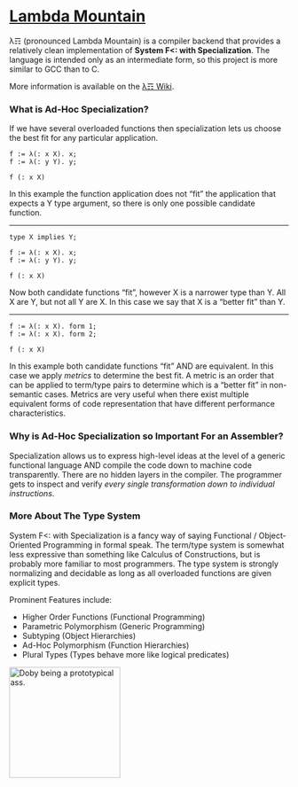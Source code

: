 # [Lambda Mountain](https://github.com/andrew-johnson-4/-/wiki)

λ☶ (pronounced Lambda Mountain) is a compiler backend that provides a relatively clean implementation of **System F<: with Specialization**.
The language is intended only as an intermediate form, so this project is more similar to GCC than to C.

More information is available on the [λ☶ Wiki](https://github.com/andrew-johnson-4/-/wiki).

### What is Ad-Hoc Specialization?

If we have several overloaded functions then specialization lets us choose the best fit for any particular application.

```
f := λ(: x X). x;
f := λ(: y Y). y;

f (: x X)
```

In this example the function application does not “fit” the application that expects a Y type argument, so there is only one possible candidate function.

---

```
type X implies Y;

f := λ(: x X). x;
f := λ(: y Y). y;

f (: x X)
```

Now both candidate functions “fit”, however X is a narrower type than Y.
All X are Y, but not all Y are X.
In this case we say that X is a “better fit” than Y.

---

```
f := λ(: x X). form 1;
f := λ(: x X). form 2;

f (: x X)
```

In this example both candidate functions “fit” AND are equivalent.
In this case we apply *metrics* to determine the best fit.
A metric is an order that can be applied to term/type pairs to determine which is a “better fit” in non-semantic cases.
Metrics are very useful when there exist multiple equivalent forms of code representation that have different performance characteristics.

### Why is Ad-Hoc Specialization so Important For an Assembler?

Specialization allows us to express high-level ideas at the level of a generic functional language
AND compile the code down to machine code transparently.
There are no hidden layers in the compiler.
The programmer gets to inspect and verify *every single transformation down to individual instructions*.

### More About The Type System

System F<: with Specialization is a fancy way of saying Functional / Object-Oriented Programming in formal speak.
The term/type system is somewhat less expressive than something like Calculus of Constructions, but is probably more familiar to most programmers.
The type system is strongly normalizing and decidable as long as all overloaded functions are given explicit types.

Prominent Features include:

* Higher Order Functions (Functional Programming)
* Parametric Polymorphism (Generic Programming)
* Subtyping (Object Hierarchies)
* Ad-Hoc Polymorphism (Function Hierarchies)
* Plural Types (Types behave more like logical predicates)

<a href="https://github.com/andrew-johnson-4/-/wiki#mascot"> <img src="https://raw.githubusercontent.com/andrew-johnson-4/-/main/DOBY.jpg" height=200 title="Doby being a prototypical ass."> </a>

